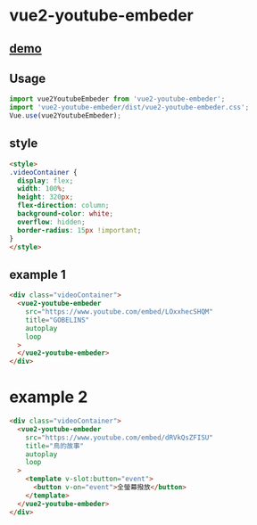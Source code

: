 # vue2-youtube-embeder

## [demo](https://airmanxtw.github.io/vue2-youtube-embeder/)

## Usage
```javascript
import vue2YoutubeEmbeder from 'vue2-youtube-embeder';
import 'vue2-youtube-embeder/dist/vue2-youtube-embeder.css';
Vue.use(vue2YoutubeEmbeder);
```

## style
```html
<style>
.videoContainer {
  display: flex;
  width: 100%;
  height: 320px;
  flex-direction: column;
  background-color: white;
  overflow: hidden;
  border-radius: 15px !important;
}
</style>
```

## example 1
```html
<div class="videoContainer">
  <vue2-youtube-embeder
    src="https://www.youtube.com/embed/LOxxhecSHQM"
    title="GOBELINS"
    autoplay
    loop
  >
  </vue2-youtube-embeder>
</div>
``` 

# example 2
```html
<div class="videoContainer">
  <vue2-youtube-embeder
    src="https://www.youtube.com/embed/dRVkQsZFISU"
    title="鳥的故事"
    autoplay
    loop
  >
    <template v-slot:button="event">
      <button v-on="event">全螢幕撥放</button>
    </template>
  </vue2-youtube-embeder>
</div>
```
